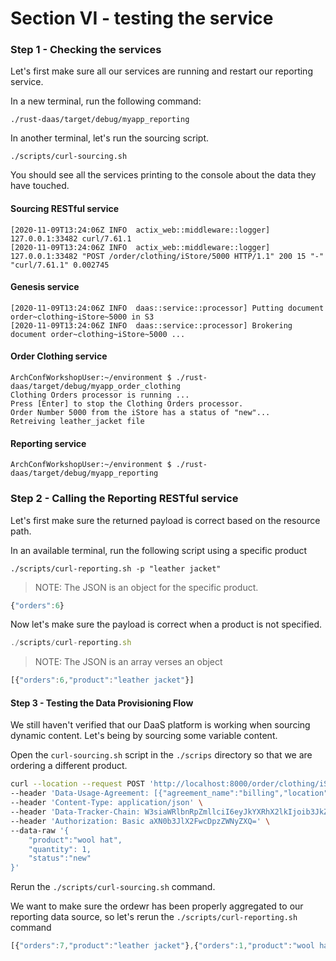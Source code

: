 # Section VI - testing the service

### Step 1 - Checking the services

Let's first make sure all our services are running and restart our reporting service.

In a new terminal, run the following command:

```text
./rust-daas/target/debug/myapp_reporting
```

In another terminal, let's run the sourcing script.

```text
./scripts/curl-sourcing.sh 
```

You should see all the services printing to the console about the data they have touched.

#### Sourcing RESTful service

```text
[2020-11-09T13:24:06Z INFO  actix_web::middleware::logger] 127.0.0.1:33482 curl/7.61.1
[2020-11-09T13:24:06Z INFO  actix_web::middleware::logger] 127.0.0.1:33482 "POST /order/clothing/iStore/5000 HTTP/1.1" 200 15 "-" "curl/7.61.1" 0.002745
```

#### Genesis service

```text
[2020-11-09T13:24:06Z INFO  daas::service::processor] Putting document order~clothing~iStore~5000 in S3
[2020-11-09T13:24:06Z INFO  daas::service::processor] Brokering document order~clothing~iStore~5000 ... 
```

#### Order Clothing service

```text
ArchConfWorkshopUser:~/environment $ ./rust-daas/target/debug/myapp_order_clothing 
Clothing Orders processor is running ...
Press [Enter] to stop the Clothing Orders processor.
Order Number 5000 from the iStore has a status of "new"...
Retreiving leather_jacket file
```

#### Reporting service

```text
ArchConfWorkshopUser:~/environment $ ./rust-daas/target/debug/myapp_reporting
```

### Step 2 - Calling the Reporting RESTful service

Let's first make sure the returned payload is correct based on the resource path.

In an available terminal, run the following script using a specific product

```text
./scripts/curl-reporting.sh -p "leather jacket"
```

> NOTE: The JSON is an object for the specific product.

```javascript
{"orders":6}
```

Now let's make sure the payload is correct when a product is not specified.

```javascript
./scripts/curl-reporting.sh
```

> NOTE: The JSON is an array verses an object

```javascript
[{"orders":6,"product":"leather jacket"}]
```

#### Step 3 - Testing the Data Provisioning Flow

We still haven't verified that our DaaS platform is working when sourcing dynamic content. Let's being by sourcing some variable content.

Open the `curl-sourcing.sh` script in the `./scrips` directory so that we are ordering a different product.

```bash
curl --location --request POST 'http://localhost:8000/order/clothing/iStore/5000' \
--header 'Data-Usage-Agreement: [{"agreement_name":"billing","location":"www.dua.org/billing.pdf","agreed_dtm": 1553988607}]' \
--header 'Content-Type: application/json' \
--header 'Data-Tracker-Chain: W3siaWRlbnRpZmllciI6eyJkYXRhX2lkIjoib3JkZXJ+Y2xvdGhpbmd+aVN0b3JlfjUwMDAiLCJpbmRleCI6MCwidGltZXN0YW1wIjowLCJhY3Rvcl9pZCI6IiIsInByZXZpb3VzX2hhc2giOiIwIn0sImhhc2giOiI3MjI1OTUwMzMyNzI3NjAyMDk1MjEwMjM2ODY3MjE0ODM1ODQ4NSIsIm5vbmNlIjo1fV0=' \
--header 'Authorization: Basic aXN0b3JlX2FwcDpzZWNyZXQ=' \
--data-raw '{
	"product":"wool hat",
	"quantity": 1,
	"status":"new"
}'
```

Rerun the `./scripts/curl-sourcing.sh` command.

We want to make sure the ordewr has been properly aggregated to our reporting data source, so let's rerun the `./scripts/curl-reporting.sh` command

```javascript
[{"orders":7,"product":"leather jacket"},{"orders":1,"product":"wool hat"}]
```

